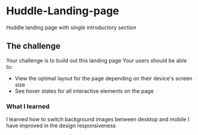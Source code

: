 # Huddle-Landing-page
Huddle landing page with single introductory section
## The challenge
Your challenge is to build out this landing page
Your users should be able to: 

- View the optimal layout for the page depending on their device's screen size
- See hover states for all interactive elements on the page
### What I learned
I learned how to switch background images between desktop and mobile
I have improved in the design responsiveness 

